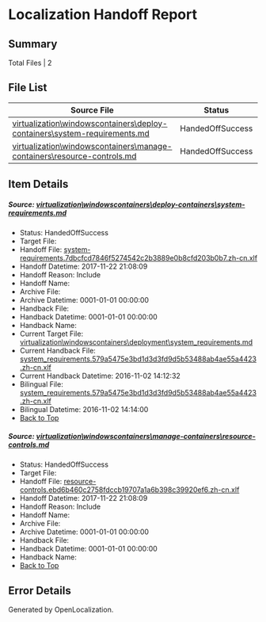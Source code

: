 # <a name='report-top'></a> Localization Handoff Report

## Summary
 Total Files | 2

## File List
 Source File | Status | Details 
 ----------- | ------ | ------- 
 [virtualization\windowscontainers\deploy-containers\system-requirements.md](https://github.com/Microsoft/Virtualization-Documentation-Private/blob/64f5f8d838f72ea8e0e66a72eeb4ab78d982b715/virtualization/windowscontainers/deploy-containers/system-requirements.md) | HandedOffSuccess | [Details](#6ae690ff6592198bc16cbaf60489d3ed5aceeeb0301)
 [virtualization\windowscontainers\manage-containers\resource-controls.md](https://github.com/Microsoft/Virtualization-Documentation-Private/blob/64f5f8d838f72ea8e0e66a72eeb4ab78d982b715/virtualization/windowscontainers/manage-containers/resource-controls.md) | HandedOffSuccess | [Details](#bc36f1f59ed339b2cc3dd3372a5cd5119f470c7c336)

## Item Details
##### <a name='6ae690ff6592198bc16cbaf60489d3ed5aceeeb0301'></a> Source: [virtualization\windowscontainers\deploy-containers\system-requirements.md](https://github.com/Microsoft/Virtualization-Documentation-Private/blob/64f5f8d838f72ea8e0e66a72eeb4ab78d982b715/virtualization/windowscontainers/deploy-containers/system-requirements.md)
* Status: HandedOffSuccess
* Target File: 
* Handoff File: [system-requirements.7dbcfcd7846f5274542c2b3889e0b8cfd203b0b7.zh-cn.xlf](https://github.com/MicrosoftDocs/Virtualization-Documentation-Private.handoff/blob/540c502ab531a0e1001b7c63115072c6dd8cd3d0/ol-handoff/MicrosoftDocs/Virtualization-Documentation-Private.zh-cn/live/system-requirements.7dbcfcd7846f5274542c2b3889e0b8cfd203b0b7.zh-cn.xlf)
* Handoff Datetime: 2017-11-22 21:08:09
* Handoff Reason: Include
* Handoff Name: 
* Archive File: 
* Archive Datetime: 0001-01-01 00:00:00
* Handback File: 
* Handback Datetime: 0001-01-01 00:00:00
* Handback Name: 
* Current Target File: [virtualization\windowscontainers\deployment\system_requirements.md](https://github.com/MicrosoftDocs/Virtualization-Documentation-Private.zh-cn/blob/65b5ec0972faf23304129302cd1d81abdee92734/virtualization/windowscontainers/deployment/system_requirements.md)
* Current Handback File: [system_requirements.579a5475e3bd1d3d3fd9d5b53488ab4ae55a4423.zh-cn.xlf](https://github.com/MicrosoftDocs/Virtualization-Documentation-Private.handback/blob/243c35be1d2682d9481e99cee303c783f347cae6/ol-handback/Microsoft/Virtualization-Documentation-Private.zh-cn/live/system_requirements.579a5475e3bd1d3d3fd9d5b53488ab4ae55a4423.zh-cn.xlf)
* Current Handback Datetime: 2016-11-02 14:12:32
* Bilingual File: [system_requirements.579a5475e3bd1d3d3fd9d5b53488ab4ae55a4423.zh-cn.xlf](https://github.com/MicrosoftDocs/Virtualization-Documentation-Private.handback/blob/243c35be1d2682d9481e99cee303c783f347cae6/ol-handback/Microsoft/Virtualization-Documentation-Private.zh-cn/live/system_requirements.579a5475e3bd1d3d3fd9d5b53488ab4ae55a4423.zh-cn.xlf)
* Bilingual Datetime: 2016-11-02 14:14:00
* [Back to Top](#report-top)

##### <a name='bc36f1f59ed339b2cc3dd3372a5cd5119f470c7c336'></a> Source: [virtualization\windowscontainers\manage-containers\resource-controls.md](https://github.com/Microsoft/Virtualization-Documentation-Private/blob/64f5f8d838f72ea8e0e66a72eeb4ab78d982b715/virtualization/windowscontainers/manage-containers/resource-controls.md)
* Status: HandedOffSuccess
* Target File: 
* Handoff File: [resource-controls.ebd6b460c2758fdccb19707a1a6b398c39920ef6.zh-cn.xlf](https://github.com/MicrosoftDocs/Virtualization-Documentation-Private.handoff/blob/540c502ab531a0e1001b7c63115072c6dd8cd3d0/ol-handoff/MicrosoftDocs/Virtualization-Documentation-Private.zh-cn/live/resource-controls.ebd6b460c2758fdccb19707a1a6b398c39920ef6.zh-cn.xlf)
* Handoff Datetime: 2017-11-22 21:08:09
* Handoff Reason: Include
* Handoff Name: 
* Archive File: 
* Archive Datetime: 0001-01-01 00:00:00
* Handback File: 
* Handback Datetime: 0001-01-01 00:00:00
* Handback Name: 
* [Back to Top](#report-top)


## Error Details

Generated by OpenLocalization.
